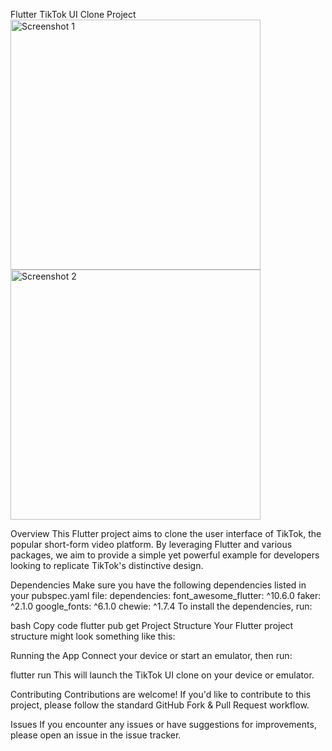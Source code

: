 Flutter TikTok UI Clone Project
<img src="https://github.com/birukbr7/TiktokCloneByBirukBr7/assets/106627959/c9a997eb-4632-492b-9156-be9baba7ac97" alt="Screenshot 1" width=400> <img width=400 src="https://github.com/birukbr7/TiktokCloneByBirukBr7/assets/106627959/ff3fa67d-e95b-4f3d-a481-774260ddb83b" alt="Screenshot 2">

Overview
This Flutter project aims to clone the user interface of TikTok, the popular short-form video platform. By leveraging Flutter and various packages, we aim to provide a simple yet powerful example for developers looking to replicate TikTok's distinctive design.

Dependencies
Make sure you have the following dependencies listed in your pubspec.yaml file:
dependencies:
  font_awesome_flutter: ^10.6.0
  faker: ^2.1.0
  google_fonts: ^6.1.0
  chewie: ^1.7.4
To install the dependencies, run:

bash
Copy code
flutter pub get
Project Structure
Your Flutter project structure might look something like this:



Running the App
Connect your device or start an emulator, then run:

flutter run
This will launch the TikTok UI clone on your device or emulator.

Contributing
Contributions are welcome! If you'd like to contribute to this project, please follow the standard GitHub Fork & Pull Request workflow.

Issues
If you encounter any issues or have suggestions for improvements, please open an issue in the issue tracker.
